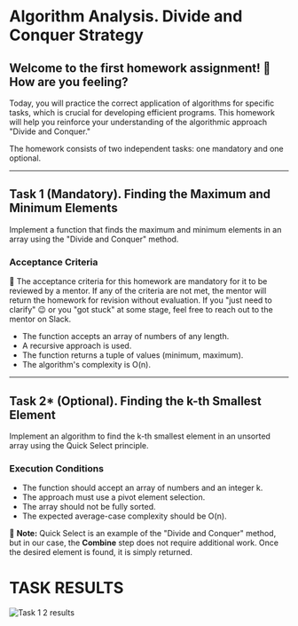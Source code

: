 # Algorithm Analysis. Divide and Conquer Strategy

## Welcome to the first homework assignment! 🙂 How are you feeling?

Today, you will practice the correct application of algorithms for specific tasks,
which is crucial for developing efficient programs. This homework will help you 
reinforce your understanding of the algorithmic approach "Divide and Conquer."

The homework consists of two independent tasks: one mandatory and one optional.

---

## Task 1 (Mandatory). Finding the Maximum and Minimum Elements

Implement a function that finds the maximum and minimum elements in an array 
using the "Divide and Conquer" method.

### Acceptance Criteria

📌 The acceptance criteria for this homework are mandatory for it to be reviewed
by a mentor. If any of the criteria are not met, the mentor will return the 
homework for revision without evaluation. If you "just need to clarify" 
😉 or you "got stuck" at some stage, feel free to reach out to the mentor on Slack.

- The function accepts an array of numbers of any length.
- A recursive approach is used.
- The function returns a tuple of values (minimum, maximum).
- The algorithm's complexity is O(n).

---

## Task 2* (Optional). Finding the k-th Smallest Element

Implement an algorithm to find the k-th smallest element in an unsorted array 
using the Quick Select principle.

### Execution Conditions

- The function should accept an array of numbers and an integer k.
- The approach must use a pivot element selection.
- The array should not be fully sorted.
- The expected average-case complexity should be O(n).

📌 **Note:** Quick Select is an example of the "Divide and Conquer" method, 
but in our case, the **Combine** step does not require additional work. 
Once the desired element is found, it is simply returned.

# TASK RESULTS

![Task 1 2 results](assets/task_1_2_results.png)
